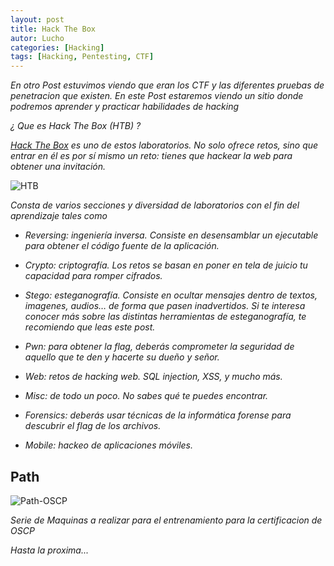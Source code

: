 ```yaml
---
layout: post
title: Hack The Box
autor: Lucho
categories: [Hacking]
tags: [Hacking, Pentesting, CTF]
---
```


_En otro Post estuvimos viendo que eran los CTF y las diferentes pruebas de penetracion que existen. En este Post estaremos viendo un sitio donde podremos aprender y practicar habilidades de hacking_

_¿ Que  es Hack The Box (HTB) ?_

_[Hack The Box](https://www.hackthebox.eu/)  es uno de estos laboratorios. No solo ofrece retos, sino que entrar en él es por sí mismo un reto: tienes que hackear la web para obtener una invitación._


![HTB](https://www.hackthebox.eu/images/logos/logo-final-white.png)

_Consta de varios secciones y diversidad de laboratorios con el fin del aprendizaje tales como_


*  _Reversing: ingeniería inversa. Consiste en desensamblar un ejecutable para obtener el código fuente de la aplicación._

* _Crypto: criptografía. Los retos se basan en poner en tela de juicio tu capacidad para romper cifrados._

* _Stego: esteganografía. Consiste en ocultar mensajes dentro de textos, imagenes, audios… de forma que pasen inadvertidos. Si te interesa conocer más sobre las distintas herramientas de esteganografía, te recomiendo que leas este post._

* _Pwn: para obtener la flag, deberás comprometer la seguridad de aquello que te den y hacerte su dueño y señor._

* _Web: retos de hacking web. SQL injection, XSS, y mucho más._

* _Misc: de todo un poco. No sabes qué te puedes encontrar._


* _Forensics: deberás usar técnicas de la informática forense para descubrir el flag de los archivos._

* _Mobile: hackeo de aplicaciones móviles._

## Path

![Path-OSCP](https://i.redd.it/sj5beq6ejld21.jpg)

_Serie de Maquinas a realizar para el entrenamiento para la certificacion de OSCP_

_Hasta la proxima..._